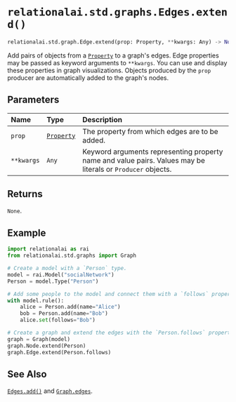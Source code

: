 # `relationalai.std.graphs.Edges.extend()`

```python
relationalai.std.graph.Edge.extend(prop: Property, **kwargs: Any) -> None
```

Add pairs of objects from a [`Property`](../../../Property.md) to a graph's edges.
Edge properties may be passed as keyword arguments to `**kwargs`.
You can use and display these properties in graph visualizations.
Objects produced by the `prop` producer are automatically added to the graph's nodes.

## Parameters

| Name | Type | Description |
| :--- | :--- | :------ |
| `prop` | [`Property`](../../../Property.md) | The property from which edges are to be added. |
| `**kwargs` | `Any` | Keyword arguments representing property name and value pairs. Values may be literals or `Producer` objects. |

## Returns

`None`.

## Example

```python
import relationalai as rai
from relationalai.std.graphs import Graph

# Create a model with a `Person` type.
model = rai.Model("socialNetwork")
Person = model.Type("Person")

# Add some people to the model and connect them with a `follows` property.
with model.rule():
    alice = Person.add(name="Alice")
    bob = Person.add(name="Bob")
    alice.set(follows="Bob")

# Create a graph and extend the edges with the `Person.follows` property.
graph = Graph(model)
graph.Node.extend(Person)
graph.Edge.extend(Person.follows)
```

## See Also

[`Edges.add()`](./add.md) and [`Graph.edges`](../Graph/edges.md).
